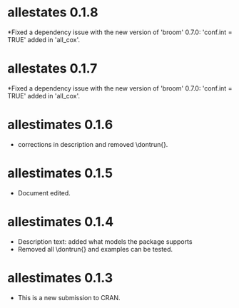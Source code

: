 # allestates 0.1.8
*Fixed a dependency issue with the new version of 'broom' 0.7.0: 'conf.int = TRUE' added in 'all_cox'. 

# allestates 0.1.7
*Fixed a dependency issue with the new version of 'broom' 0.7.0: 'conf.int = TRUE' added in 'all_cox'. 

# allestimates 0.1.6
* corrections in description and removed \dontrun{}. 
# allestimates 0.1.5
* Document edited. 

# allestimates 0.1.4

* Description text: added what models the package supports
* Removed all \dontrun{} and examples can be tested. 

# allestimates 0.1.3

* This is a new submission to CRAN. 
